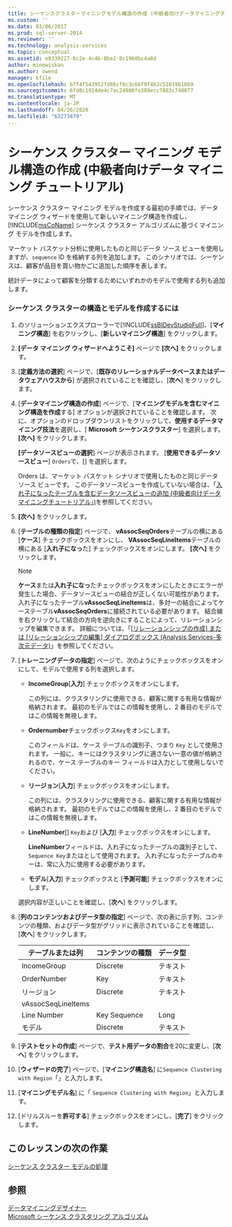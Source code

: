 ```yaml
---
title: シーケンスクラスターマイニングモデル構造の作成 (中級者向けデータマイニングチュートリアル) |Microsoft Docs
ms.custom: ''
ms.date: 03/06/2017
ms.prod: sql-server-2014
ms.reviewer: ''
ms.technology: analysis-services
ms.topic: conceptual
ms.assetid: e9339227-6c2e-4c4b-8be2-8c1960bc4a8d
author: minewiskan
ms.author: owend
manager: kfile
ms.openlocfilehash: b7f4f543952fd86cf6c3c66f9f4b2c51019b1869
ms.sourcegitcommit: 6fd8c1914de4c7ac24900fe388ecc7883c740077
ms.translationtype: MT
ms.contentlocale: ja-JP
ms.lasthandoff: 04/26/2020
ms.locfileid: "63273479"
---
```

# <a name="creating-a-sequence-clustering-mining-model-structure-intermediate-data-mining-tutorial"></a>シーケンス クラスター マイニング モデル構造の作成 (中級者向けデータ マイニング チュートリアル)
  シーケンス クラスター マイニング モデルを作成する最初の手順では、データ マイニング ウィザードを使用して新しいマイニング構造を作成し、[!INCLUDE[msCoName](../includes/msconame-md.md)] シーケンス クラスター アルゴリズムに基づくマイニング モデルを作成します。  
  
 マーケット バスケット分析に使用したものと同じデータ ソース ビューを使用しますが、`sequence` ID を格納する列を追加します。 このシナリオでは、シーケンスは、顧客が品目を買い物かごに追加した順序を表します。  
  
 統計データによって顧客を分類するためにいずれかのモデルで使用する列も追加します。  
  
### <a name="to-create-a-sequence-clustering-structure-and-model"></a>シーケンス クラスターの構造とモデルを作成するには  
  
1.  のソリューションエクスプローラーで[!INCLUDE[ssBIDevStudioFull](../includes/ssbidevstudiofull-md.md)]、[**マイニング構造**] を右クリックし、[**新しいマイニング構造**] をクリックします。  
  
2.  **[データ マイニング ウィザードへようこそ]** ページで **[次へ]** をクリックします。  
  
3.  [**定義方法の選択**] ページで、[**既存のリレーショナルデータベースまたはデータウェアハウスから**] が選択されていることを確認し、[**次へ**] をクリックします。  
  
4.  [**データマイニング構造の作成**] ページで、[**マイニングモデルを含むマイニング構造を作成**する] オプションが選択されていることを確認します。 次に、オプションのドロップダウンリストをクリックして、**使用するデータマイニング技法**を選択し、[ **Microsoft シーケンスクラスター**] を選択します。 **[次へ]** をクリックします。  
  
     **[データソースビューの選択**] ページが表示されます。 [**使用できるデータソースビュー**] `Orders`で、[] を選択します。  
  
     Orders は、マーケット バスケット シナリオで使用したものと同じデータ ソース ビューです。 このデータソースビューを作成していない場合は、「[入れ子になったテーブルを含むデータソースビューの追加 &#40;中級者向けデータマイニングチュートリアル」&#41;](../../2014/tutorials/adding-a-data-source-view-with-nested-tables-intermediate-data-mining-tutorial.md)を参照してください。  
  
5.  **[次へ]** をクリックします。  
  
6.  [**テーブルの種類の指定**] ページで、 **vAssocSeqOrders**テーブルの横にある [**ケース**] チェックボックスをオンにし、 **VAssocSeqLineItems**テーブルの横にある [**入れ子になっ**た] チェックボックスをオンにします。 **[次へ]** をクリックします。  
  
    > [!NOTE]  
    >  **ケース**または**入れ子になっ**たチェックボックスをオンにしたときにエラーが発生した場合、データソースビューの結合が正しくない可能性があります。 入れ子になったテーブル**vAssocSeqLineItems**は、多対一の結合によってケーステーブル**vAssocSeqOrders**に接続されている必要があります。 結合線を右クリックして結合の方向を逆向きにすることによって、リレーションシップを編集できます。 詳細については、「[[リレーションシップの作成] または [リレーションシップの編集] ダイアログボックス &#40;Analysis Services-多次元データ&#41;](../../2014/analysis-services/create-or-edit-relationship-dialog-box-analysis-services-multidimensional-data.md)」を参照してください。  
  
7.  [**トレーニングデータの指定**] ページで、次のようにチェックボックスをオンにして、モデルで使用する列を選択します。  
  
    -   **IncomeGroup**[**入力**] チェックボックスをオンにします。  
  
         この列には、クラスタリングに使用できる、顧客に関する有用な情報が格納されます。 最初のモデルではこの情報を使用し、2 番目のモデルではこの情報を無視します。  
  
    -   **Ordernumber**チェックボックス`Key`をオンにします。  
  
         このフィールドは、ケース テーブルの識別子、つまり `Key` として使用されます。 一般に、キーにはクラスタリングに適さない一意の値が格納されるので、ケース テーブルのキー フィールドは入力として使用しないでください。  
  
    -   **リージョン**[**入力**] チェックボックスをオンにします。  
  
         この列には、クラスタリングに使用できる、顧客に関する有用な情報が格納されます。 最初のモデルではこの情報を使用し、2 番目のモデルではこの情報を無視します。  
  
    -   **LineNumber**[] `Key`および [**入力**] チェックボックスをオンにします。  
  
         **LineNumber**フィールドは、入れ子になったテーブルの識別子として、 `Sequence Key`またはとして使用されます。 入れ子になったテーブルのキーは、常に入力に使用する必要があります。  
  
    -   **モデル**[**入力**] チェックボックスと [**予測可能**] チェックボックスをオンにします。  
  
     選択内容が正しいことを確認し、[**次へ**] をクリックします。  
  
8.  [**列のコンテンツおよびデータ型の指定**] ページで、次の表に示す列、コンテンツの種類、およびデータ型がグリッドに表示されていることを確認し、[**次へ**] をクリックします。  
  
    |テーブルまたは列|コンテンツの種類|データ型|  
    |---------------------|------------------|---------------|  
    |IncomeGroup|Discrete|テキスト|  
    |OrderNumber|Key|テキスト|  
    |リージョン|Discrete|テキスト|  
    |vAssocSeqLineItems|||  
    |Line Number|Key Sequence|Long|  
    |モデル|Discrete|テキスト|  
  
9. [**テストセットの作成**] ページで、**テスト用データの割合**を20に変更し、[**次へ**] をクリックします。  
  
10. [**ウィザードの完了**] ページで、[**マイニング構造名**] に`Sequence Clustering with Region`「」と入力します。  
  
11. [**マイニングモデル名**] に「 `Sequence Clustering with Region`」と入力します。  
  
12. [ドリルスルーを**許可する**] チェックボックスをオンにし、[**完了**] をクリックします。  
  
## <a name="next-task-in-lesson"></a>このレッスンの次の作業  
 [シーケンス クラスター モデルの処理](../../2014/tutorials/processing-the-sequence-clustering-model.md)  
  
## <a name="see-also"></a>参照  
 [データマイニングデザイナー](../../2014/analysis-services/data-mining/data-mining-designer.md)   
 [Microsoft シーケンス クラスタリング アルゴリズム](../../2014/analysis-services/data-mining/microsoft-sequence-clustering-algorithm.md)  
  
  

